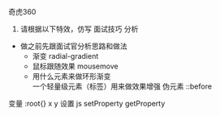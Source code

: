 奇虎360

1. 请根据以下特效，仿写
面试技巧 分析

- 做之前先跟面试官分析思路和做法
    - 渐变 radial-gradient
    - 鼠标跟随效果 mousemove
    - 用什么元素来做环形渐变    
        一个轻量级元素（标签）用来做效果增强  伪元素 ::before

变量 :root{}
x y 设置
js setProperty  getProperty
